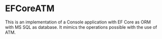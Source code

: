 # EFCoreATM

This is an implementation of a Console application with EF Core as ORM with MS SQL as database.
It mimics the operations possible with the use of ATM.

